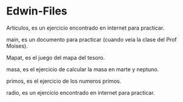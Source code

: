 # Edwin-Files
Articulos, es un ejercicio encontrado en internet para practicar.

main, es un documento para practicar (cuando veia la clase del Prof Moises).

Mapat, es el juego del mapa del tesoro.

masa, es el ejercicio de calcular la masa en marte y neptuno.

primos, es el ejercicio de los numeros primos.

radio, es un ejercicio encontrado en internet para practicar.

